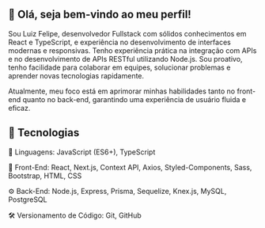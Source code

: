 ## 👋 Olá, seja bem-vindo ao meu perfil!

Sou Luiz Felipe, desenvolvedor Fullstack com sólidos conhecimentos em React e TypeScript, e experiência no desenvolvimento de interfaces modernas e responsivas. Tenho experiência prática na integração com APIs e no desenvolvimento de APIs RESTful utilizando Node.js. Sou proativo, tenho facilidade para colaborar em equipes, solucionar problemas e aprender novas tecnologias rapidamente.

Atualmente, meu foco está em aprimorar minhas habilidades tanto no front-end quanto no back-end, garantindo uma experiência de usuário fluida e eficaz.

<h2>🚀 Tecnologias </h2>

📌 Linguagens: JavaScript (ES6+), TypeScript

🎨 Front-End: React, Next.js, Context API, Axios, Styled-Components, Sass, Bootstrap, HTML, CSS

⚙️ Back-End: Node.js, Express, Prisma, Sequelize, Knex.js, MySQL, PostgreSQL

🛠️ Versionamento de Código: Git, GitHub
